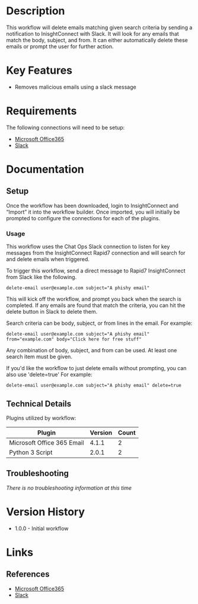 # Description

This workflow will delete emails matching given search criteria by sending a notification to InisghtConnect with Slack. It will look for any emails that match the body, subject, and from. It can either automatically delete these emails or prompt the user for further action.

# Key Features

* Removes malicious emails using a slack message

# Requirements

The following connections will need to be setup: 

* [Microsoft Office365](https://insightconnect.help.rapid7.com/docs/office365)
* [Slack](https://insightconnect.help.rapid7.com/docs/configure-slack-for-chatops)

# Documentation

## Setup

Once the workflow has been downloaded, login to InsightConnect and “Import” it into the workflow builder. Once imported, you will initially be prompted to configure the connections for each of the plugins.

### Usage

This workflow uses the Chat Ops Slack connection to listen for key messages from the InsightConnect Rapid7 connection and will search for and delete emails when triggered.

To trigger this workflow, send a direct message to Rapid7 InsightConnect from Slack like the following.

`delete-email user@example.com subject="A phishy email"`

This will kick off the workflow, and prompt you back when the search is completed. If any emails are found that match the criteria, you can hit the delete button in Slack to delete them.

Search criteria can be body, subject, or from lines in the email. For example:

`delete-email user@example.com subject="A phishy email" from="example.com" body="Click here for free stuff" `

Any combination of body, subject, and from can be used. At least one search item must be given.

If you'd like the workflow to just delete emails without prompting, you can also use 'delete=true' For example:

`delete-email user@example.com subject="A phishy email" delete=true`

## Technical Details

Plugins utilized by workflow:

|Plugin|Version|Count|
|----|----|--------|
|Microsoft Office 365 Email|4.1.1|2|
|Python 3 Script|2.0.1|2|

## Troubleshooting

_There is no troubleshooting information at this time_

# Version History

* 1.0.0 - Initial workflow

# Links

## References

* [Microsoft Office365](https://www.office.com)
* [Slack](https://slack.com/)